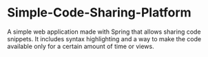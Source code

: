 # Simple-Code-Sharing-Platform
 A simple web application made with Spring that allows sharing code snippets. It includes syntax highlighting and a way to make the code available only for a certain amount of time or views.

